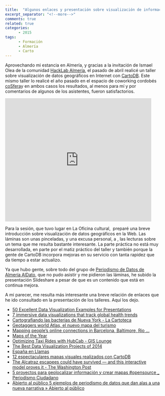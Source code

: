 ```yaml
---
title:  "Algunos enlaces y presentación sobre visualización de información geográfica en Internet"
excerpt_separator: "<!--more-->"
comments: true
related: true
categories: 
      - 2015
tags:
      - Formación
      - Almería
      - Carto
---
```


Aprovechando mi estancia en Almería, y gracias a la invitación de Ismael Olea de la comunidad [HackLab Almería](http://hacklabalmeria.net/), el pasado de abril realicé un taller sobre visualización de datos geográficos en Internet con [CartoDB](item/82-taller-visualizacion-de-datos-geograficos-en-internet-con-cartodb-almeria-29-de-abril-2015). Este mismo taller lo realicé el año pasado en el espacio de coworking cordobés [coSfera](http://www.cosfera.es/)y en ambos casos los resultados, al menos para mí y por comentarios de algunos de los asistentes, fueron satisfactorios.

<!--more-->

<iframe src="https://www.slideshare.net/slideshow/embed_code/key/Jy8clAySEKKr2b" frameborder="0" marginwidth="0" marginheight="0" scrolling="no" width="476" height="400"></iframe>

Para la sesión, que tuvo lugar en La Oficina cultural,  preparé una breve introducción sobre visualización de datos geográficos en la Web. Las láminas son unas pinceladas, y una excusa personal, a , las lecturas sobre un tema que me resulta bastante interesante. La parte práctica no está muy desarrollada, en parte por el matiz práctico del taller y también porque la gente de CartoDB incorpora mejoras en su servicio con tanta rapidez que da tiempo a estar actualizo.

Ya que hubo gente, sobre todo del grupo de [Periodismo de Datos de Almería AlDato](http://www.aldato.es/), que no pudo asistir y me pidieron las láminas, he subido la presentación Slideshare a pesar de que es un contenido que está en continua mejora.

A mi parecer, me resulta más interesante una breve relación de enlaces que he ido consultado en la presentación de los talleres. Aquí los dejo.

*   [50 Excellent Data Visualization Examples for Presentations](http://savedelete.com/design/data-visualization--%20examples/176982/#utm_sguid=153481,a97d17c7-d023-0794-f2db-3e2fd50223f7)
*   [7 immersive data visualizations that track global health trends](http://mashable.com/2015/03/09/data-visualizations-health/)
*   [Cartografiando las bacterias de Nueva York - La Cartoteca](http://alpoma.net/carto/?p=4382)
*   [Geotaggers world Atlas, el nuevo mapa del turismo](http://www.tysmagazine.com/geotaggers-world-atlas-el-nuevo-mapa-del-turismo/)
*   [Mapping people’s online connections in Barcelona, Baltimore, Rio …](http://ideas.ted.com/fascinating-maps-of-what-people-tweet-about-in-istanbul-baltimore-barcelona-and-more/)
*   [Maps of the Year](http://homepage.ntlworld.com/keir.clarke/mapsoftheyear.htm)
*   [Optimizing Taxi Rides with HubCab - GIS Lounge](http://www.gislounge.com/optimizing-taxi-rides-hubcab/)
*   [The Best Data Visualization Projects of 2014](http://flowingdata.com/2014/12/19/the-best-data-visualization-projects-of-2014-2/)
*   [España en Llamas](http://www.espanaenllamas.es/visita-guiada/)
*   [12 espectaculares mapas visuales realizados con CartoDB](http://www.lavanguardia.com/vangdata/20150418/54430693946/12-espectaculares-mapas-visuales-realizados-con-cartodb.html)
*   [The Alcatraz escapees could have survived — and this interactive model proves it - The Washington Post](http://www.washingtonpost.com/news/morning-mix/wp/2014/12/15/the-alcatraz-escapees-could-have-survived-and-this-interactive-model-proves-it/)
*   [5 proyectos para geolocalizar información y crear mapas #opensource _ Periodismo Ciudadano](http://www.periodismociudadano.com/2015/02/13/5-proyectos-para-geolocalizar-informacion-y-crear-mapas-opensource/)
*   [Abierto al público 5 ejemplos de periodismo de datos que dan alas a una nueva narrativa » Abierto al público](http://blogs.iadb.org/abierto-al-publico/2014/12/09/5-ejemplos-de-periodismo-de-datos-que-dan-alas-una-nueva-narrativa/)
        
